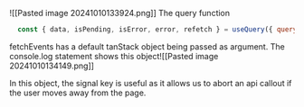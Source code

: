 ![[Pasted image 20241010133924.png]]
The query function
```js
  const { data, isPending, isError, error, refetch } = useQuery({ queryKey: ['events'], queryFn: fetchEvents })
```
fetchEvents has a default tanStack object being passed as argument. The console.log statement shows this object![[Pasted image 20241010134149.png]]

In this object, the signal key is useful as it allows us to abort an api callout if the user moves away from the page.


